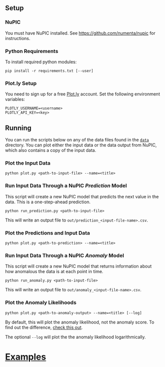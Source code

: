 ## Setup

### NuPIC

You must have NuPIC installed. See <https://github.com/numenta/nupic> for instructions.

### Python Requirements

To install required python modules:

    pip install -r requirements.txt [--user]

### Plot.ly Setup

You need to sign up for a free [Plot.ly](http://plot.ly) account. Set the following environment variables:

    PLOTLY_USERNAME=<username>
    PLOTLY_API_KEY=<key>

## Running

You can run the scripts below on any of the data files found in the [`data`](data) directory. You can plot either the input data or the data output from NuPIC, which also contains a copy of the input data.

### Plot the Input Data

    python plot.py <path-to-input-file> --name=<title>

### Run Input Data Through a NuPIC *Prediction* Model

This script will create a new NuPIC model that predicts the next value in the data. This is a one-step-ahead prediction.

    python run_prediction.py <path-to-input-file>

This will write an output file to `out/prediction_<input-file-name>.csv`.

### Plot the Predictions and Input Data

    python plot.py <path-to-prediction> --name=<title>

### Run Input Data Through a NuPIC *Anomaly* Model

This script will create a new NuPIC model that returns information about how anomalous the data is at each point in time. 

    python run_anomaly.py <path-to-input-file>

This will write an output file to `out/anomaly_<input-file-name>.csv`.

### Plot the Anomaly Likelihoods

    python plot.py <path-to-anomaly-output> --name=<title> [--log]

By default, this will plot the anomaly likelihood, not the anomaly score. To find out the difference, [check this out](https://www.youtube.com/watch?v=nVCKjZWYavM). 

The optional `--log` will plot the the anomaly likelihood logarithmically.
 
# [Examples](EXAMPLES.md)
